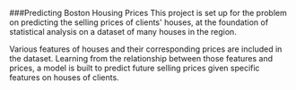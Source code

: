 ###Predicting Boston Housing Prices
This project is set up for the problem on predicting the selling prices of clients' houses, at the foundation of statistical analysis on a dataset of many houses in the region. 

Various features of houses and their corresponding prices are included in the dataset. Learning from the relationship between those features and prices, a model is built to predict future selling prices given specific features on houses of clients.

